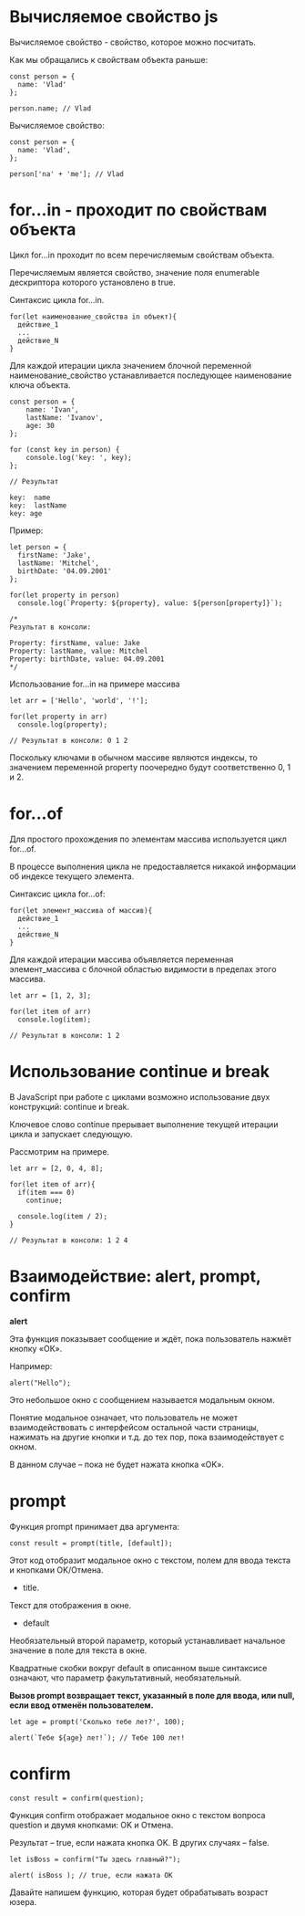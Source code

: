 # Вычисляемое свойство js

Вычисляемое свойство - свойство, которое можно посчитать.

Как мы обращались к свойствам объекта раньше:

```
const person = {
  name: 'Vlad'
};

person.name; // Vlad

```

Вычисляемое свойство:

```
const person = {
  name: 'Vlad',
};

person['na' + 'me']; // Vlad

```

# for...in - проходит по свойствам объекта

Цикл for...in проходит по всем перечисляемым свойствам объекта. 

Перечисляемым является свойство, значение поля enumerable дескриптора которого установлено в true.

Синтаксис цикла for...in.

```
for(let наименование_свойства in объект){
  действие_1
  ...
  действие_N
}

```

Для каждой итерации цикла значением блочной переменной наименование_свойство устанавливается последующее наименование ключа объекта.

```
const person = {
    name: 'Ivan',
    lastName: 'Ivanov',
    age: 30
};

for (const key in person) {
    console.log('key: ', key);
};

// Результат

key:  name
key:  lastName
key: age

```

Пример:

```
let person = {
  firstName: 'Jake',
  lastName: 'Mitchel',
  birthDate: '04.09.2001'
};

for(let property in person)
  console.log(`Property: ${property}, value: ${person[property]}`);
  
/*
Результат в консоли:
  
Property: firstName, value: Jake
Property: lastName, value: Mitchel
Property: birthDate, value: 04.09.2001
*/

```

Использование for...in на примере массива

```
let arr = ['Hello', 'world', '!'];

for(let property in arr)
  console.log(property);
  
// Результат в консоли: 0 1 2

```

Поскольку ключами в обычном массиве являются индексы, то значением переменной property поочередно будут соответственно 0, 1 и 2.

# for...of

Для простого прохождения по элементам массива используется цикл for...of. 

В процессе выполнения цикла не предоставляется никакой информации об индексе текущего элемента.

Синтаксис цикла for...of:

```
for(let элемент_массива of массив){
  действие_1
  ...
  действие_N
}

```

Для каждой итерации массива объявляется переменная элемент_массива с блочной областью видимости в пределах этого массива.

```
let arr = [1, 2, 3];

for(let item of arr)
  console.log(item);

// Результат в консоли: 1 2 

```

# Использование continue и break

В JavaScript при работе с циклами возможно использование двух конструкций: continue и break.

Ключевое слово continue прерывает выполнение текущей итерации цикла и запускает следующую. 

Рассмотрим на примере.

```
let arr = [2, 0, 4, 8];

for(let item of arr){
  if(item === 0)
    continue;
  
  console.log(item / 2);
}

// Результат в консоли: 1 2 4

```

# Взаимодействие: alert, prompt, confirm

**alert**

Эта функция показывает сообщение и ждёт, пока пользователь нажмёт кнопку «ОК».

Например:

```
alert("Hello");

```

Это небольшое окно с сообщением называется модальным окном. 

Понятие модальное означает, что пользователь не может взаимодействовать с интерфейсом остальной части страницы, нажимать на другие кнопки и т.д. до тех пор, пока взаимодействует с окном. 

В данном случае – пока не будет нажата кнопка «OK».


# prompt

Функция prompt принимает два аргумента:

```
const result = prompt(title, [default]);

```

Этот код отобразит модальное окно с текстом, полем для ввода текста и кнопками OK/Отмена.

- title.

Текст для отображения в окне.

- default

Необязательный второй параметр, который устанавливает начальное значение в поле для текста в окне.

Квадратные скобки вокруг default в описанном выше синтаксисе означают, что параметр факультативный, необязательный.

**Вызов prompt возвращает текст, указанный в поле для ввода, или null, если ввод отменён пользователем.**

```
let age = prompt('Сколько тебе лет?', 100);

alert(`Тебе ${age} лет!`); // Тебе 100 лет!

```

# confirm

```
const result = confirm(question);

```

Функция confirm отображает модальное окно с текстом вопроса question и двумя кнопками: OK и Отмена.

Результат – true, если нажата кнопка OK. В других случаях – false.

```
let isBoss = confirm("Ты здесь главный?");

alert( isBoss ); // true, если нажата OK

```

Давайте напишем функцию, которая будет обрабатывать возраст юзера.



